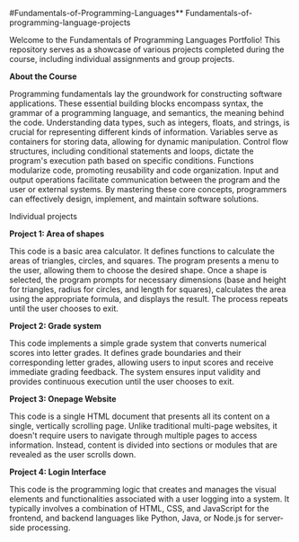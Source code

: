 #Fundamentals-of-Programming-Languages**
Fundamentals-of-programming-language-projects

Welcome to the Fundamentals of Programming Languages Portfolio! This repository serves as a showcase of various projects completed during the course, including individual assignments and group projects.

**About the Course**

Programming fundamentals lay the groundwork for constructing software applications. These essential building blocks encompass syntax, the grammar of a programming language, and semantics, the meaning behind the code. Understanding data types, such as integers, floats, and strings, is crucial for representing different kinds of information. Variables serve as containers for storing data, allowing for dynamic manipulation. Control flow structures, including conditional statements and loops, dictate the program's execution path based on specific conditions. Functions modularize code, promoting reusability and code organization. Input and output operations facilitate communication between the program and the user or external systems. By mastering these core concepts, programmers can effectively design, implement, and maintain software solutions.

Individual projects

**Project 1: Area of shapes**

This code is a basic area calculator. It defines functions to calculate the areas of triangles, circles, and squares. The program presents a menu to the user, allowing them to choose the desired shape. Once a shape is selected, the program prompts for necessary dimensions (base and height for triangles, radius for circles, and length for squares), calculates the area using the appropriate formula, and displays the result. The process repeats until the user chooses to exit.



**Project 2: Grade system**

This code implements a simple grade system that converts numerical scores into letter grades. It defines grade boundaries and their corresponding letter grades, allowing users to input scores and receive immediate grading feedback. The system ensures input validity and provides continuous execution until the user chooses to exit.




**Project 3: Onepage Website**

This code is a single HTML document that presents all its content on a single, vertically scrolling page. Unlike traditional multi-page websites, it doesn't require users to navigate through multiple pages to access information.
Instead, content is divided into sections or modules that are revealed as the user scrolls down.




**Project 4: Login Interface**

This code is the programming logic that creates and manages the visual elements and functionalities associated with a user logging into a system. It typically involves a combination of HTML, CSS, and JavaScript for the frontend, and backend languages like Python, Java, or Node.js for server-side processing.




